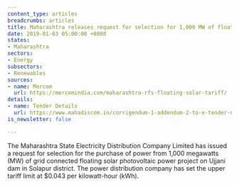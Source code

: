 ```yaml
---
content_type: articles
breadcrumbs: articles
title: Maharashtra releases request for selection for 1,000 MW of floating solar projects
date: 2019-01-03 05:00:00 +0000
states:
- Maharashtra
sectors:
- Energy
subsectors:
- Renewables
sources:
- name: Mercom
  url: https://mercomindia.com/maharashtra-rfs-floating-solar-tariff/
details:
- name: Tender Details
  url: https://www.mahadiscom.in/corrigendum-1-addendum-2-to-e-tender-no-msedcl-re-2018-1000-mw-solar-t-37-dated-05-12-2018-for-long-term-procurement-of-1000-mw-solar-power-phase-ii-through-competitive-bidding-process-follow/
is_newsletter: false

---
```

The Maharashtra State Electricity Distribution Company Limited has issued a request for selection for the purchase of power from 1,000 megawatts (MW) of grid connected floating solar photovoltaic power project on Ujjani dam in Solapur district. The power distribution company has set the upper tariff limit at $0.043 per kilowatt-hour (kWh).
